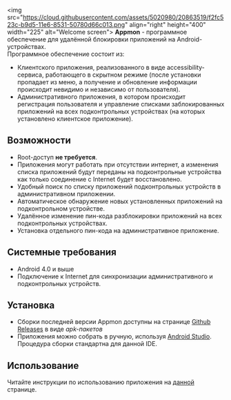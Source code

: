    <img src="https://cloud.githubusercontent.com/assets/5020980/20863519/f2fc523c-b9d5-11e6-8531-50780d66c013.png" align="right" height="400" width="225" alt="Welcome screen"\>
   **Appmon** - программное обеспечение для удалённой блокировки приложений на Android-устройствах.  
   Программное обеспечение состоит из:  
   - Клиентского приложения, реализованного в виде accessibility-сервиса, работающего в скрытном режиме (после установки пропадает из меню, а получение и обновление информации происходит невидимо и независимо от пользователя).
   - Административного приложения, в котором происходит регистрация пользователя и управление списками заблокированных приложений на всех подконтрольных устройствах (на которых установлено клиентское приложение).
   
   ## Возможности
   - Root-доступ **не требуется**.
   - Приложения могут работать при отсутствии интернет, а изменения списка приложений будут переданы на подконтрольные устройства как только соединение с Internet будет восстановлено. 
   - Удобный поиск по списку приложений подконтрольных устройств в административном приложении.
   - Автоматическое обнаружение новых установленных приложений на подконтрольном устройстве.
   - Удалённое изменение пин-кода разблокировки приложений на всех подконтрольных устройствах.
   - Установка отдельного пин-кода на административное приложение.
   
   ## Системные требования
   - Android 4.0 и выше
   - Подключение к Internet для синхронизации административного и подконтрольных устройств.
   
   ## Установка
   - Сборки последней версии Appmon доступны на странице [Github Releases](https://github.com/cpp-2016-autumn/android-process-monitoring/releases) в виде *apk-пакетов*
   - Приложения можно собрать в ручную, используя [Android Studio](https://developer.android.com/studio/index.html). Процедура сборки стандартна для данной IDE.
   
   ## Использование
   Читайте инструкции по использованию приложения на [данной](#) странице.
